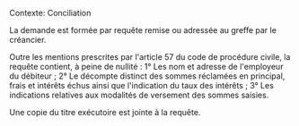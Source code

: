 Contexte: Conciliation

La demande est formée par requête remise ou adressée au greffe par le créancier.

Outre les mentions prescrites par l'article 57 du code de procédure civile, la requête contient, à peine de nullité : 1° Les nom et adresse de l'employeur du débiteur ; 2° Le décompte distinct des sommes réclamées en principal, frais et intérêts échus ainsi que l'indication du taux des intérêts ; 3° Les indications relatives aux modalités de versement des sommes saisies.

Une copie du titre exécutoire est jointe à la requête.